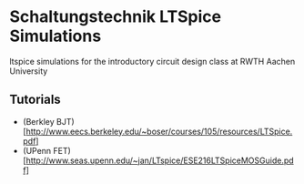 # Schaltungstechnik LTSpice Simulations


ltspice simulations for the introductory circuit design class at RWTH Aachen University

## Tutorials
* (Berkley BJT)[http://www.eecs.berkeley.edu/~boser/courses/105/resources/LTSpice.pdf]
* (UPenn FET)[http://www.seas.upenn.edu/~jan/LTspice/ESE216LTSpiceMOSGuide.pdf]

